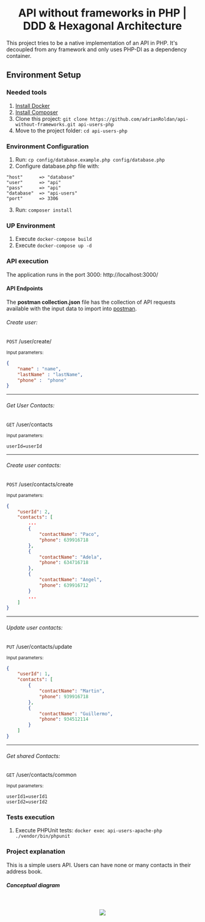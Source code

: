 <h1 align="center">
  API without frameworks in PHP | DDD & Hexagonal Architecture
</h1>

This project tries to be a native implementation of an API in PHP. It's decoupled from any framework and only uses PHP-DI as a dependency container.


## Environment Setup

### Needed tools
1. [Install Docker](https://www.docker.com/get-started)
2. [Install Composer](https://getcomposer.org/download/)
3. Clone this project: `git clone https://github.com/adrianRoldan/api-without-frameworks.git api-users-php`
4. Move to the project folder: `cd api-users-php`


### Environment Configuration
1. Run: `cp config/database.example.php config/database.php`
2. Configure database.php file with: 
```dotenv
"host"      => "database"
"user"      => "api"
"pass"      => "api"
"database"  => "api-users"
"port"      => 3306
```
3. Run: `composer install`


### UP Environment

1. Execute `docker-compose build`
2. Execute `docker-compose up -d`

### API execution

The application runs in the port 3000:
http://localhost:3000/

#### API Endpoints
The <strong>postman collection.json</strong> file has the collection of API requests available with the input data to import into [postman](https://www.postman.com/).

###### Create user:
`POST` /user/create/ <br>

<small>Input parameters:</small>
```json
{
    "name" : "name",
    "lastName" : "lastName",
    "phone" :  "phone"
}
```
<hr>

###### Get User Contacts:
`GET` /user/contacts <br>

<small>Input parameters:</small>
```http request
userId=userId
```
<hr>


###### Create user contacts:
`POST` /user/contacts/create <br>

<small>Input parameters:</small>
```json
{
    "userId": 2,
    "contacts": [
        ...
        {
            "contactName": "Paco",
            "phone": 639916718
        },
        {
            "contactName": "Adela",
            "phone": 634716718
        },
        {
            "contactName": "Angel",
            "phone": 639916712
        }
        ...
    ]
}
```
<hr>

###### Update user contacts:
`PUT` /user/contacts/update <br>

<small>Input parameters:</small>
```json
{
    "userId": 1,
    "contacts": [
        {
            "contactName": "Martin",
            "phone": 939916718
        },
        {
            "contactName": "Guillermo",
            "phone": 934512114
        }
    ]
}
```
<hr>


###### Get shared Contacts:
`GET` /user/contacts/common <br>

<small>Input parameters:</small>
```http request
userId1=userId1
userId2=userId2
```


### Tests execution

1. Execute PHPUnit tests: `docker exec api-users-apache-php ./vendor/bin/phpunit`


### Project explanation

This is a simple users API.
Users can have none or many contacts in their address book.


##### Conceptual diagram
<br>
<p align="center">
    <img src="conceptual_model_API_users.png" />
</p>

